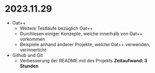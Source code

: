 # 2023.11.29
- Oat++
	- Weitere Testläufe bezüglich Oat++
	- Durchlesen einiger Konzepte, welche innerhalb von Oat++ vorkommen
	- Beispiele anhand anderer Projekte, welche Oat++ verwenden, verinnerlicht
- Github und Git
	- Verbesserung der README.md des Projekts
**Zeitaufwand: 3 Stunden**